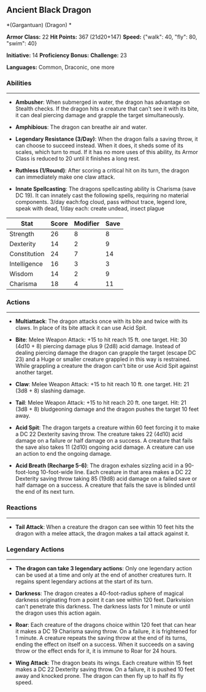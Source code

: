 ## Ancient Black Dragon
*(Gargantuan) (Dragon) *

**Armor Class:** 22
**Hit Points:** 367 (21d20+147)
**Speed:** {"walk": 40, "fly": 80, "swim": 40}

**Initiative:** 14
**Proficiency Bonus:**
**Challenge:** 23

**Languages:** Common, Draconic, one more

### Abilities
 --- 
- **Ambusher**: When submerged in water, the dragon has advantage on Stealth checks. If the dragon hits a creature that can't see it with its bite, it can deal piercing damage and grapple the target simultaneously.

- **Amphibious**: The dragon can breathe air and water.

- **Legendary Resistance (3/Day)**: When the dragon fails a saving throw, it can choose to succeed instead. When it does, it sheds some of its scales, which turn to mud. If it has no more uses of this ability, its Armor Class is reduced to 20 until it finishes a long rest.

- **Ruthless (1/Round)**: After scoring a critical hit on its turn, the dragon can immediately make one claw attack.

- **Innate Spellcasting**: The dragons spellcasting ability is Charisma (save DC 19). It can innately cast the following spells, requiring no material components. 3/day each:fog cloud, pass without trace, legend lore, speak with dead,  1/day each: create undead, insect plague



| Stat | Score | Modifier | Save |
| ---- | ---- | ---- | ---- |
| Strength | 26 | 8 | 8 |
| Dexterity | 14 | 2 | 9 |
| Constitution | 24 | 7 | 14 |
| Intelligence | 16 | 3 | 3 |
| Wisdom | 14 | 2 | 9 |
| Charisma | 18 | 4 | 11 |

### Actions
 --- 
- **Multiattack**: The dragon attacks once with its bite and twice with its claws. In place of its bite attack  it can use Acid Spit.

- **Bite**: Melee Weapon Attack: +15 to hit  reach 15 ft.  one target. Hit: 30 (4d10 + 8) piercing damage plus 9 (2d8) acid damage. Instead of dealing piercing damage  the dragon can grapple the target (escape DC 23)  and a Huge or smaller creature grappled in this way is restrained. While grappling a creature  the dragon can't bite or use Acid Spit against another target.

- **Claw**: Melee Weapon Attack: +15 to hit  reach 10 ft.  one target. Hit: 21 (3d8 + 8) slashing damage.

- **Tail**: Melee Weapon Attack: +15 to hit  reach 20 ft.  one target. Hit: 21 (3d8 + 8) bludgeoning damage  and the dragon pushes the target 10 feet away.

- **Acid Spit**: The dragon targets a creature within 60 feet  forcing it to make a DC 22 Dexterity saving throw. The creature takes 22 (4d10) acid damage on a failure or half damage on a success. A creature that fails the save also takes 11 (2d10) ongoing acid damage. A creature can use an action to end the ongoing damage.

- **Acid Breath (Recharge 5-6)**: The dragon exhales sizzling acid in a 90-foot-long  10-foot-wide line. Each creature in that area makes a DC 22 Dexterity saving throw  taking 85 (19d8) acid damage on a failed save or half damage on a success. A creature that fails the save is blinded until the end of its next turn.

### Reactions
 --- 
- **Tail Attack**: When a creature the dragon can see within 10 feet hits the dragon with a melee attack, the dragon makes a tail attack against it.

### Legendary Actions
 --- 
- **The dragon can take 3 legendary actions**: Only one legendary action can be used at a time and only at the end of another creatures turn. It regains spent legendary actions at the start of its turn.

- **Darkness**: The dragon creates a 40-foot-radius sphere of magical darkness originating from a point it can see within 120 feet. Darkvision can't penetrate this darkness. The darkness lasts for 1 minute or until the dragon uses this action again.

- **Roar**: Each creature of the dragons choice within 120 feet that can hear it makes a DC 19 Charisma saving throw. On a failure, it is frightened for 1 minute. A creature repeats the saving throw at the end of its turns, ending the effect on itself on a success. When it succeeds on a saving throw or the effect ends for it, it is immune to Roar for 24 hours.

- **Wing Attack**: The dragon beats its wings. Each creature within 15 feet makes a DC 22 Dexterity saving throw. On a failure, it is pushed 10 feet away and knocked prone. The dragon can then fly up to half its fly speed.

